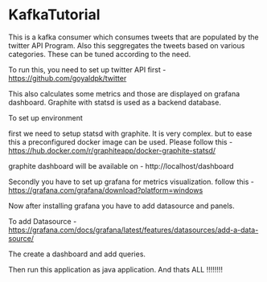 # KafkaTutorial

This is a kafka consumer which consumes tweets that are populated by the twitter API Program. Also this seggregates the tweets
based on various categories. These can be tuned according to the need.

To run this, you need to set up twitter API first - https://github.com/goyaldpk/twitter

This also calculates some metrics and those are displayed on grafana dashboard. Graphite with statsd is used as a backend database.

To set up environment 

first we need to setup statsd with graphite. It is very complex. but to ease this a preconfigured docker image can be used. Please
follow this - https://hub.docker.com/r/graphiteapp/docker-graphite-statsd/

graphite dashboard will be available on  - http://localhost/dashboard

Secondly you have to set up grafana for metrics visualization. follow this - https://grafana.com/grafana/download?platform=windows

Now after installing grafana you have to add datasource and panels.

To add Datasource  - https://grafana.com/docs/grafana/latest/features/datasources/add-a-data-source/

The create a dashboard and add queries.

Then run this application as java application. And thats ALL !!!!!!!!
